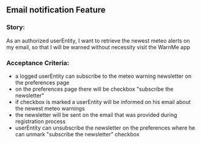 ## Email notification Feature

### Story:
As an authorized userEntity, I want to retrieve the newest meteo alerts on my email, so that I will be warned without necessity visit the WarnMe app 

### Acceptance Criteria:

- a logged userEntity can subscribe to the meteo warning newsletter on the preferences page
- on the preferences page there will be checkbox "subscribe the newsletter"
- if checkbox is marked a userEntity will be informed on his email about the newest meteo warnings
- the newsletter will be sent on the email that was provided during registration process 
- userEntity can unsubscribe the newsletter on the preferences where he can unmark "subscribe the newsletter" checkbox